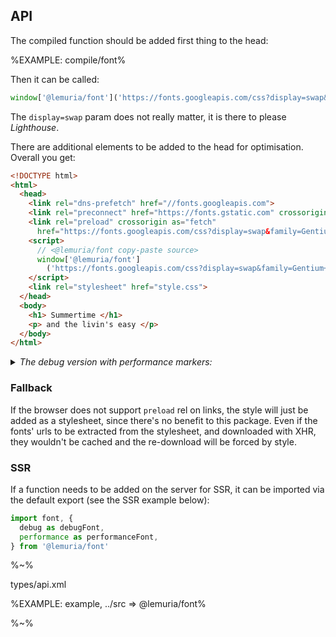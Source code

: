 ## API

The compiled function should be added first thing to the head:

%EXAMPLE: compile/font%

Then it can be called:

```js
window['@lemuria/font']('https://fonts.googleapis.com/css?display=swap&family=Gentium+Basic')
```

The `display=swap` param does not really matter, it is there to please _Lighthouse_.

There are additional elements to be added to the head for optimisation. Overall you get:

```html
<!DOCTYPE html>
<html>
  <head>
    <link rel="dns-prefetch" href="//fonts.googleapis.com">
    <link rel="preconnect" href="https://fonts.gstatic.com" crossorigin>
    <link rel="preload" crossorigin as="fetch"
      href="https://fonts.googleapis.com/css?display=swap&family=Gentium+Basic">
    <script>
      // <@lemuria/font copy-paste source>
      window['@lemuria/font']
        ('https://fonts.googleapis.com/css?display=swap&family=Gentium+Basic')
    </script>
    <link rel="stylesheet" href="style.css">
  </head>
  <body>
    <h1> Summertime </h1>
    <p> and the livin's easy </p>
  </body>
</html>
```

<details>
<summary><em>The debug version with performance markers:</em></summary>

%EXAMPLE: compile/font-perf%
</details>

### Fallback

If the browser does not support `preload` rel on links, the style will just be added as a stylesheet, since there's no benefit to this package. Even if the fonts' urls to be extracted from the stylesheet, and downloaded with XHR, they wouldn't be cached and the re-download will be forced by style.

### SSR

If a function needs to be added on the server for SSR, it can be imported via the default export (see the SSR example below):

```js
import font, {
  debug as debugFont,
  performance as performanceFont,
} from '@lemuria/font'
```

%~%

<typedef noArgTypesInToc>types/api.xml</typedef>

%EXAMPLE: example, ../src => @lemuria/font%

%~%